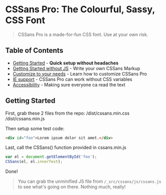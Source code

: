 # CSSans Pro: The Colourful, Sassy, CSS Font

> CSSans Pro is a made-for-fun CSS font. Use at your own risk.

## Table of Contents

* [Getting Started](#getting-started) - **Quick setup without headaches**
* [Getting Started without JS](#getting-started-without-js) - Write your own CSSans Markup
* [Customize to your needs](#customize-to-your-needs) - Learn how to customize CSSans Pro
* [IE support](#ie-support) - CSSans Pro can work without CSS variables
* [Accessibility](#accessibility) - Making sure everyone ca read the text

## Getting Started

First, grab these 2 files from the repo:
/dist/cssans.min.css
/dist/cssans.min.js

Then setup some test code:
```html
<div id="foo">Lorem ipsum dolor sit amet.</div>
```

Last, call the CSSans() function provided in cssans.min.js
```javascript
var el = document.getElementById('foo');
CSSans(el, el.innerText);
```

Done!
> You can grab the unminified JS file from `/_src/cssans/js/cssans.js` to see what's going on there. Nothing much, really!
